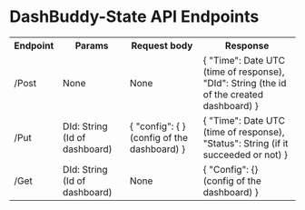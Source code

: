 # DashBuddy-State API Endpoints
<table>
  <tr>
    <th>Endpoint</th>
    <th>Params</th>
    <th>Request body</th>
    <th>Response</th>
  </tr>
  <tr>
    <td>/Post</td>
    <td>None</td>
    <td>None</td>
    <td> 
      {
        "Time": Date UTC (time of response),
        "DId": String (the id of the created dashboard)
      }
    </td>
  </tr>
  <tr>
    <td>/Put</td>
    <td>DId: String (Id of dashboard)</td>
    <td>
      {
        "config": { } (config of the dashboard)
      }
    </td>
    <td> 
      {
        "Time": Date UTC (time of response),
        "Status": String (if it succeeded or not)
      }
    </td>
  </tr>
  <tr>
    <td>/Get</td>
    <td>DId: String (Id of dashboard)</td>
    <td>None</td>
    <td>
      {
        "Config": {} (config of the dashboard)
      }
    </td>
  </tr>
 </table>
